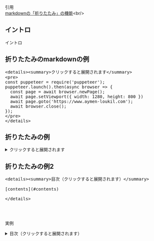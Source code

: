 引用<br/>
[markdownの「折りたたみ」の機能](https://masalib.hatenablog.com/entry/2018/07/19/193000 "https://masalib.hatenablog.com/entry/2018/07/19/193000")<br/>

## イントロ
イントロ

## 折りたたみのmarkdownの例
<pre>
&lt;details&gt;&lt;summary&gt;クリックすると展開されます&lt;/summary&gt;
&lt;pre&gt;
const puppeteer = require('puppeteer');
puppeteer.launch().then(async browser => {
  const page = await browser.newPage();
  await page.setViewport({ width: 1280, height: 800 })
  await page.goto('https://www.aymen-loukil.com');
  await browser.close();
});
&lt;/pre&gt;
&lt;/details&gt;
</pre>

## 折りたたみの例
<details><summary>クリックすると展開されます</summary>
<pre>
const puppeteer = require('puppeteer');
puppeteer.launch().then(async browser => {
  const page = await browser.newPage();
  await page.setViewport({ width: 1280, height: 800 })
  await page.goto('https://www.aymen-loukil.com');
  await browser.close();
});
</pre>
</details>

## 折りたたみの例2
<pre>
&lt;details&gt;&lt;summary&gt;目次（クリックすると展開されます）&lt;/summary&gt;

[contents](#contents)

&lt;/details&gt;
</pre>
<br/>
<br/>

実例<br/>
<details><summary>目次（クリックすると展開されます）</summary>

[イントロ](#イントロ)<br/>
[折りたたみのmarkdownの例](#折りたたみのmarkdownの例)<br/>
[折りたたみの例](#折りたたみの例)<br/>
[折りたたみの例2](#折りたたみの例2)<br/>

</details>
